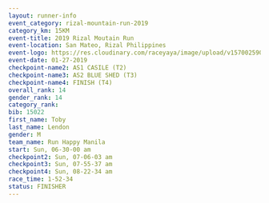 ```yaml
---
layout: runner-info 
event_category: rizal-mountain-run-2019 
category_km: 15KM 
event-title: 2019 Rizal Moutain Run 
event-location: San Mateo, Rizal Philippines 
event-logo: https://res.cloudinary.com/raceyaya/image/upload/v1570025909/logo/rizal-mountain_gkfete.jpg 
event-date: 01-27-2019 
checkpoint-name2: AS1 CASILE (T2) 
checkpoint-name3: AS2 BLUE SHED (T3) 
checkpoint-name4: FINISH (T4) 
overall_rank: 14
gender_rank: 14
category_rank: 
bib: 15022
first_name: Toby
last_name: Lendon
gender: M
team_name: Run Happy Manila
start: Sun, 06-30-00 am
checkpoint2: Sun, 07-06-03 am
checkpoint3: Sun, 07-55-37 am
checkpoint4: Sun, 08-22-34 am
race_time: 1-52-34
status: FINISHER
---
```

